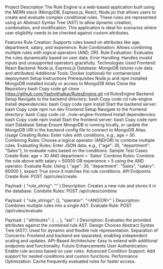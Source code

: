 Project Description
The Rule Engine is a web-based application built using the MERN stack (MongoDB, Express.js, React, Node.js) that allows users to create and evaluate complex conditional rules. These rules are represented using an Abstract Syntax Tree (AST) to allow dynamic creation, combination, and modification. This application is ideal for scenarios where user eligibility needs to be checked against custom attributes.

Features
Rule Creation: Supports rules based on attributes like age, department, salary, and experience.
Rule Combination: Allows combining multiple rules with logical operators (AND, OR).
Rule Evaluation: Evaluates the rules dynamically based on user data.
Error Handling: Handles invalid inputs and unsupported operators gracefully.
Technologies Used
Frontend: React
Backend: Node.js, Express.js
Database: MongoDB (stores rule data and attributes)
Additional Tools: Docker (optional) for containerized deployment
Setup Instructions
Prerequisites
Node.js and npm installed
MongoDB installed locally or access to MongoDB Atlas
Clone the Repository
bash
Copy code
git clone https://github.com/Yashvithalkar/RulesEngine.git
cd RulesEngine
Backend Setup
Navigate to the backend directory:
bash
Copy code
cd rule-engine
Install dependencies:
bash
Copy code
npm install
Start the backend server:
bash
Copy code
npm run dev
Frontend Setup
Navigate to the frontend directory:
bash
Copy code
cd ../rule-engine-frontend
Install dependencies:
bash
Copy code
npm install
Start the frontend server:
bash
Copy code
npm start
Database Setup
Ensure MongoDB is running locally, or update the MongoDB URI in the backend config file to connect to MongoDB Atlas.
Usage
Creating Rules: Enter rules with conditions, e.g., age > 30.
Combining Rules: Choose a logical operator (AND/OR) to combine multiple rules.
Evaluating Rules: Enter JSON data, e.g., {"age": 35, "department": "Sales"}, to evaluate rules based on the conditions.
Sample Test Cases
Create Rule: age > 30 AND department = 'Sales'
Combine Rules: Combine the rule above with salary > 50000 OR experience > 5 using the AND operator.
Evaluate Rule: Using { "age": 35, "department": "Sales", "salary": 60000 }, expect True since it matches the rule conditions.
API Endpoints
Create Rule: POST /api/rules/create

Payload: { "rule_string": "<rule>" }
Description: Creates a new rule and stores it in the database.
Combine Rules: POST /api/rules/combine

Payload: { "rule_strings": [<rules>], "operator": "<AND|OR>" }
Description: Combines multiple rules into a single AST.
Evaluate Rule: POST /api/rules/evaluate

Payload: { "attributes": { ... }, "ast": <combinedAST> }
Description: Evaluates the provided attributes against the combined rule AST.
Design Choices
Abstract Syntax Tree (AST): Used for dynamic and flexible rule representation.
Separation of Concerns: Frontend and backend are separated, enabling independent scaling and updates.
API-Based Architecture: Easy to extend with additional endpoints and functionality.
Future Enhancements
User Authentication: Enable rule access based on user roles.
Advanced Condition Support: Add support for nested conditions and custom functions.
Performance Optimization: Cache frequently evaluated rules for faster access.

